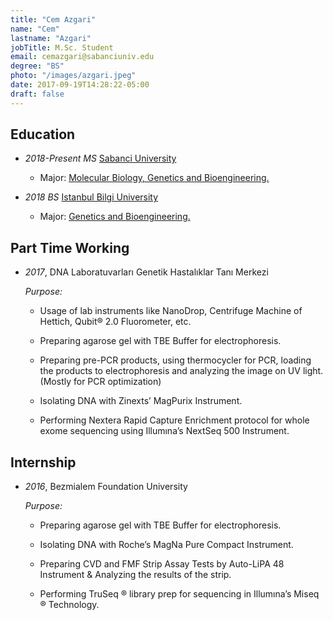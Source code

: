 ```yaml
---
title: "Cem Azgari"
name: "Cem"
lastname: "Azgari"
jobTitle: M.Sc. Student
email: cemazgari@sabanciuniv.edu
degree: "BS"
photo: "/images/azgari.jpeg"
date: 2017-09-19T14:28:22-05:00
draft: false
---
```


## Education

* *2018-Present MS* [Sabanci University](https://sabanciuniv.edu/en/)

    * Major: [Molecular Biology, Genetics and Bioengineering.](https://bio.sabanciuniv.edu/tr/egitim/lisansustu)

* *2018 BS* [Istanbul Bilgi University](https://www.bilgi.edu.tr/en/)

    * Major: [Genetics and Bioengineering.](https://www.bilgi.edu.tr/en/academic/faculty-of-engineering-and-natural-sciences/genetics-and-bioengineering/)


## Part Time Working

* *2017*, DNA Laboratuvarları Genetik Hastalıklar Tanı Merkezi

    *Purpose:*

    * Usage of lab instruments like NanoDrop, Centrifuge Machine of Hettich, Qubit® 2.0 Fluorometer, etc.

    * Preparing agarose gel with TBE Buffer for electrophoresis.

    * Preparing pre-PCR products, using thermocycler for PCR, loading the products to electrophoresis and analyzing the image on UV light. (Mostly for PCR optimization)

    * Isolating DNA with Zinexts’ MagPurix Instrument.

    * Performing Nextera Rapid Capture Enrichment protocol for whole exome sequencing using Illumına’s NextSeq 500 Instrument.

    

## Internship

* *2016*, Bezmialem Foundation University

    *Purpose:*

    * Preparing agarose gel with TBE Buffer for electrophoresis.

    * Isolating DNA with Roche’s MagNa Pure Compact Instrument.

    * Preparing CVD and FMF Strip Assay Tests by Auto-LiPA 48 Instrument & Analyzing the results of the strip.

    * Performing TruSeq ® library prep for sequencing in Illumına’s Miseq ® Technology.
